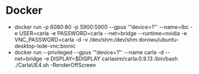 # Docker 
- docker run -p 6080:80 -p 5900:5900 --gpus '"device=1"' --name=lbc -e USER=carla -e PASSWORD=carla --net=bridge --runtime=nvidia -e VNC_PASSWORD=carla -d -v /dev/shm:/dev/shm dorowu/ubuntu-desktop-lxde-vnc:bionic
- docker run --privileged --gpus '"device=1"' --name carla -d --net=bridge -e DISPLAY=$DISPLAY carlasim/carla:0.9.13 /bin/bash ./CarlaUE4.sh -RenderOffScreen
